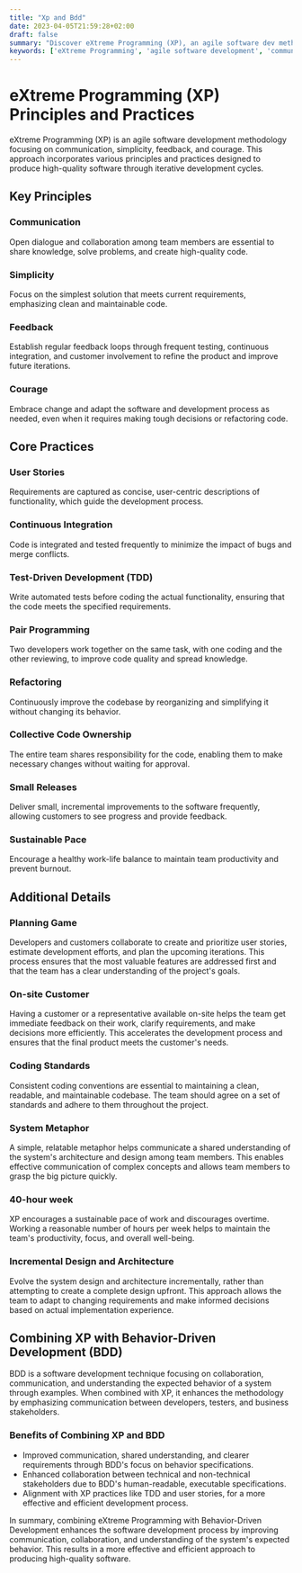 ```yaml
---
title: "Xp and Bdd"
date: 2023-04-05T21:59:28+02:00
draft: false
summary: "Discover eXtreme Programming (XP), an agile software dev methodology focusing on communication, simplicity, feedback, and courage. Key principles include open dialogue, simple solutions, regular feedback loops, and embracing change."
keywords: ['eXtreme Programming', 'agile software development', 'communication', 'simplicity', 'feedback']
---
```


# eXtreme Programming (XP) Principles and Practices

eXtreme Programming (XP) is an agile software development methodology focusing on communication, simplicity, feedback, and courage. This approach incorporates various principles and practices designed to produce high-quality software through iterative development cycles. 

## Key Principles

### Communication

Open dialogue and collaboration among team members are essential to share knowledge, solve problems, and create high-quality code.

### Simplicity

Focus on the simplest solution that meets current requirements, emphasizing clean and maintainable code.

### Feedback

Establish regular feedback loops through frequent testing, continuous integration, and customer involvement to refine the product and improve future iterations.

### Courage

Embrace change and adapt the software and development process as needed, even when it requires making tough decisions or refactoring code.

## Core Practices

### User Stories

Requirements are captured as concise, user-centric descriptions of functionality, which guide the development process.

### Continuous Integration

Code is integrated and tested frequently to minimize the impact of bugs and merge conflicts.

### Test-Driven Development (TDD)

Write automated tests before coding the actual functionality, ensuring that the code meets the specified requirements.

### Pair Programming

Two developers work together on the same task, with one coding and the other reviewing, to improve code quality and spread knowledge.

### Refactoring

Continuously improve the codebase by reorganizing and simplifying it without changing its behavior.

### Collective Code Ownership

The entire team shares responsibility for the code, enabling them to make necessary changes without waiting for approval.

### Small Releases

Deliver small, incremental improvements to the software frequently, allowing customers to see progress and provide feedback.

### Sustainable Pace

Encourage a healthy work-life balance to maintain team productivity and prevent burnout.

## Additional Details

### Planning Game

Developers and customers collaborate to create and prioritize user stories, estimate development efforts, and plan the upcoming iterations. This process ensures that the most valuable features are addressed first and that the team has a clear understanding of the project's goals.

### On-site Customer

Having a customer or a representative available on-site helps the team get immediate feedback on their work, clarify requirements, and make decisions more efficiently. This accelerates the development process and ensures that the final product meets the customer's needs.

### Coding Standards

Consistent coding conventions are essential to maintaining a clean, readable, and maintainable codebase. The team should agree on a set of standards and adhere to them throughout the project.

### System Metaphor

A simple, relatable metaphor helps communicate a shared understanding of the system's architecture and design among team members. This enables effective communication of complex concepts and allows team members to grasp the big picture quickly.

### 40-hour week

XP encourages a sustainable pace of work and discourages overtime. Working a reasonable number of hours per week helps to maintain the team's productivity, focus, and overall well-being.

### Incremental Design and Architecture

Evolve the system design and architecture incrementally, rather than attempting to create a complete design upfront. This approach allows the team to adapt to changing requirements and make informed decisions based on actual implementation experience.

## Combining XP with Behavior-Driven Development (BDD)

BDD is a software development technique focusing on collaboration, communication, and understanding the expected behavior of a system through examples. When combined with XP, it enhances the methodology by emphasizing communication between developers, testers, and business stakeholders.

### Benefits of Combining XP and BDD

- Improved communication, shared understanding, and clearer requirements through BDD's focus on behavior specifications.
- Enhanced collaboration between technical and non-technical stakeholders due to BDD's human-readable, executable specifications.
- Alignment with XP practices like TDD and user stories, for a more effective and efficient development process.

In summary, combining eXtreme Programming with Behavior-Driven Development enhances the software development process by improving communication, collaboration, and understanding of the system's expected behavior. This results in a more effective and efficient approach to producing high-quality software.
